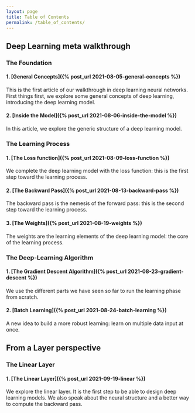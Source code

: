 ```yaml
---
layout: page
title: Table of Contents
permalink: /table_of_contents/
---
```


## Deep Learning meta walkthrough

### The Foundation

#### 1. [General Concepts]({% post_url 2021-08-05-general-concepts %})

This is the first article of our walkthrough in deep learning neural networks.
First things first, we explore some general concepts of deep learning, introducing the deep learning model.

#### 2. [Inside the Model]({% post_url 2021-08-06-inside-the-model %})

In this article, we explore the generic structure of a deep learning model.

### The Learning Process

#### 1. [The Loss function]({% post_url 2021-08-09-loss-function %})

We complete the deep learning model with the loss function: this is the first step toward the learning process.

#### 2. [The Backward Pass]({% post_url 2021-08-13-backward-pass %})

The backward pass is the nemesis of the forward pass: this is the second step toward the learning process.

#### 3. [The Weights]({% post_url 2021-08-19-weights %})

The weights are the learning elements of the deep learning model: the core of the learning process.

### The Deep-Learning Algorithm

#### 1. [The Gradient Descent Algorithm]({% post_url 2021-08-23-gradient-descent %})

We use the different parts we have seen so far to run the learning phase from scratch.

#### 2. [Batch Learning]({% post_url 2021-08-24-batch-learning %})

A new idea to build a more robust learning: learn on multiple data input at once.

## From a Layer perspective

### The Linear Layer

#### 1. [The Linear Layer]({% post_url 2021-09-19-linear %})

We explore the linear layer. It is the first step to be able to design deep learning models. 
We also speak about the neural structure and a better way to compute the backward pass.
